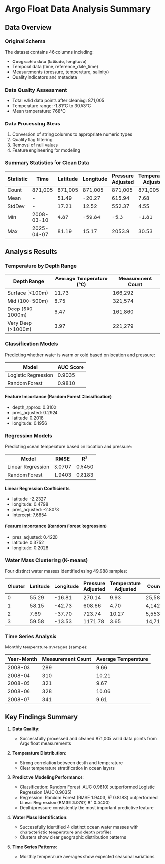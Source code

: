 # Argo Float Data Analysis Summary

## Data Overview

### Original Schema
The dataset contains 46 columns including:
- Geographic data (latitude, longitude)
- Temporal data (time, reference_date_time)
- Measurements (pressure, temperature, salinity)
- Quality indicators and metadata

### Data Quality Assessment
- Total valid data points after cleaning: 871,005
- Temperature range: -1.81°C to 30.53°C
- Mean temperature: 7.68°C

### Data Processing Steps
1. Conversion of string columns to appropriate numeric types
2. Quality flag filtering
3. Removal of null values
4. Feature engineering for modeling

### Summary Statistics for Clean Data

| Statistic | Time | Latitude | Longitude | Pressure Adjusted | Temperature Adjusted |
|-----------|------|----------|-----------|------------------|---------------------|
| Count | 871,005 | 871,005 | 871,005 | 871,005 | 871,005 |
| Mean | - | 51.49 | -20.27 | 615.94 | 7.68 |
| StdDev | - | 17.21 | 12.52 | 552.37 | 4.55 |
| Min | 2008-03-10 | 4.87 | -59.84 | -5.3 | -1.81 |
| Max | 2025-04-07 | 81.19 | 15.17 | 2053.9 | 30.53 |

## Analysis Results

### Temperature by Depth Range

| Depth Range | Average Temperature (°C) | Measurement Count |
|-------------|--------------------------|-------------------|
| Surface (<100m) | 11.73 | 166,292 |
| Mid (100-500m) | 8.75 | 321,574 |
| Deep (500-1000m) | 6.47 | 161,860 |
| Very Deep (>1000m) | 3.97 | 221,279 |

### Classification Models
Predicting whether water is warm or cold based on location and pressure:

| Model | AUC Score |
|-------|-----------|
| Logistic Regression | 0.9035 |
| Random Forest | 0.9810 |

#### Feature Importance (Random Forest Classification)
- depth_approx: 0.3103
- pres_adjusted: 0.2924
- latitude: 0.2018
- longitude: 0.1956

### Regression Models
Predicting ocean temperature based on location and pressure:

| Model | RMSE | R² |
|-------|------|-----|
| Linear Regression | 3.0707 | 0.5450 |
| Random Forest | 1.9403 | 0.8183 |

#### Linear Regression Coefficients
- latitude: -2.2327
- longitude: 0.4798
- pres_adjusted: -2.8073
- Intercept: 7.6854

#### Feature Importance (Random Forest Regression)
- pres_adjusted: 0.4220
- latitude: 0.3752
- longitude: 0.2028

### Water Mass Clustering (K-means)
Four distinct water masses identified using 49,988 samples:

| Cluster | Latitude | Longitude | Pressure Adjusted | Temperature Adjusted | Count |
|---------|----------|-----------|-------------------|---------------------|-------|
| 0 | 55.29 | -16.81 | 270.14 | 9.93 | 25,581 |
| 1 | 58.15 | -42.73 | 608.66 | 4.70 | 4,142 |
| 2 | 7.69 | -37.70 | 723.74 | 10.27 | 5,553 |
| 3 | 59.58 | -13.53 | 1171.78 | 3.65 | 14,712 |

### Time Series Analysis
Monthly temperature averages (sample):

| Year-Month | Measurement Count | Average Temperature |
|------------|-------------------|---------------------|
| 2008-03 | 289 | 9.66 |
| 2008-04 | 310 | 10.21 |
| 2008-05 | 321 | 9.67 |
| 2008-06 | 328 | 10.06 |
| 2008-07 | 341 | 9.61 |

## Key Findings Summary

1. **Data Quality**: 
   - Successfully processed and cleaned 871,005 valid data points from Argo float measurements

2. **Temperature Distribution**:
   - Strong correlation between depth and temperature
   - Clear temperature stratification in ocean layers

3. **Predictive Modeling Performance**:
   - Classification: Random Forest (AUC 0.9810) outperformed Logistic Regression (AUC 0.9035)
   - Regression: Random Forest (RMSE 1.9403, R² 0.8183) outperformed Linear Regression (RMSE 3.0707, R² 0.5450)
   - Depth/pressure consistently the most important predictive feature

4. **Water Mass Identification**:
   - Successfully identified 4 distinct ocean water masses with characteristic temperature and depth profiles
   - Clusters show clear geographic distribution patterns

5. **Time Series Patterns**:
   - Monthly temperature averages show expected seasonal variations